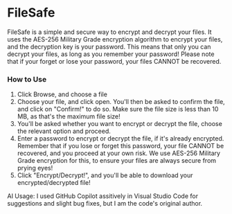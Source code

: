 # FileSafe
FileSafe is a simple and secure way to encrypt and decrypt your files. It uses the AES-256 Military Grade encryption algorithm to encrypt your files, and the decryption key is your password. This means that only you can decrypt your files, as long as you remember your password! Please note that if your forget or lose your password, your files CANNOT be recovered.

### How to Use
            
1. Click Browse, and choose a file
2. Choose your file, and click open. You'll then be asked to confirm the file, and click on "Confirm!" to do so. Make sure the file size is less than 10 MB, as that's the maximum file size!
3. You'll be asked whether you want to encrypt or decrypt the file, choose the relevant option and proceed.
4. Enter a password to encrypt or decrypt the file, if it's already encrypted. Remember that if you lose or forget this password, your file CANNOT be recovered, and you proceed at your own risk. We use AES-256 Military Grade encryption for this, to ensure your files are always secure from prying eyes!
5. Click "Encrypt/Decrypt!", and you'll be able to download your encrypted/decrypted file!

AI Usage: I used GitHub Copilot assitively in Visual Studio Code for suggestions and slight bug fixes, but I am the code's original author.
